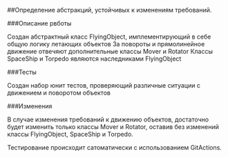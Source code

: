 ##Определение абстракций, устойчивых к изменениям требований.

###Описание рвботы

Создан абстрактный класс FlyingObject, имплементирующий в себе общую логику летающих объектов
За повороты и прямолинейное движение отвечяют дополнительные классы Mover и Rotator
Классы SpaceShip и Torpedo являются наследниками FlyingObject


###Тесты

Создан набор юнит тестов, проверяющий различные ситуации с движением и поворотом объектов

###Изменения

В случае изменения требований к движению объектов, достаточно будет изменить только классы Mover и Rotator, оставив без изменений классы FlyingObject, SpaceShip и Torpedo.

Тестирование происходит сатоматически с использованием GitActions.